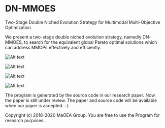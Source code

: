 # DN-MMOES
Two-Stage Double Niched Evolution Strategy for Multimodal Multi-Objective Optimization

We present a two-stage double niched evolution strategy, namedly DN-MMOES, to search for the equivalent global Pareto optimal solutions which can address MMOPs effectively
and efficiently.

![Alt text](https://github.com/MaOEA/MMO-EvoKnee/blob/master/Images/OmniTest.jpg)

![Alt text](https://github.com/MaOEA/MMO-EvoKnee/blob/master/Images/SYMPART.jpg)

![Alt text](https://github.com/MaOEA/MMO-EvoKnee/blob/master/Images/MMF.jpg)

![Alt text](https://github.com/MaOEA/MMO-EvoKnee/blob/master/Images/MSS.jpg)


The program is generated by the source code in our research paper. Now, the paper is still under review. The paper and source code will be available when our paper is accepted. : )

Copyright (c) 2018-2020 MaOEA Group. You are free to use the Program for research purposes.

